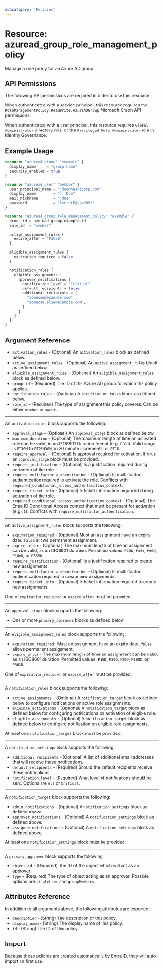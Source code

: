 ```yaml
---
subcategory: "Policies"
---
```


# Resource: azuread_group_role_management_policy

Manage a role policy for an Azure AD group.

## API Permissions

The following API permissions are required in order to use this resource.

When authenticated with a service principal, this resource requires the `RoleManagementPolicy.ReadWrite.AzureADGroup` Microsoft Graph API permissions.

When authenticated with a user principal, this resource requires `Global Administrator` directory role, or the `Privileged Role Administrator` role in Identity Governance.

## Example Usage

```terraform
resource "azuread_group" "example" {
  display_name     = "group-name"
  security_enabled = true
}

resource "azuread_user" "member" {
  user_principal_name = "jdoe@hashicorp.com"
  display_name        = "J. Doe"
  mail_nickname       = "jdoe"
  password            = "SecretP@sswd99!"
}

resource "azuread_group_role_management_policy" "example" {
  group_id = azuread_group.example.id
  role_id  = "member"

  active_assignment_rules {
    expire_after = "P365D"
  }

  eligible_assignment_rules {
    expiration_required = false
  }

  notification_rules {
    eligible_assignments {
      approver_notifications {
        notification_level = "Critical"
        default_recipients = false
        additional_recipients = [
          "someone@example.com",
          "someone.else@example.com",
        ]
      }
    }
  }
}
```

## Argument Reference

- `activation_rules` - (Optional) An `activation_rules` block as defined below.
- `active_assignment_rules` - (Optional) An `active_assignment_rules` block as defined below.
- `eligible_assignment_rules` - (Optional) An `eligible_assignment_rules` block as defined below.
- `group_id` - (Required) The ID of the Azure AD group for which the policy applies.
- `notification_rules` - (Optional) A `notification_rules` block as defined below.
- `role_id` - (Required) The type of assignment this policy coveres. Can be either `member` or `owner`.

---

An `activation_rules` block supports the following:

- `approval_stage` - (Optional) An `approval_stage` block as defined below.
- `maximum_duration` - (Optional) The maximum length of time an activated role can be valid, in an ISO8601 Duration format (e.g. `PT8H`). Valid range is `PT30M` to `PT23H30M`, in 30 minute increments, or `PT1D`.
- `require_approval` - (Optional) Is approval required for activation. If `true` an `approval_stage` block must be provided.
- `require_justification` - (Optional) Is a justification required during activation of the role.
- `require_multifactor_authentication` - (Optional) Is multi-factor authentication required to activate the role. Conflicts with `required_conditional_access_authentication_context`.
- `require_ticket_info` - (Optional) Is ticket information requrired during activation of the role.
- `required_conditional_access_authentication_context` - (Optional) The Entra ID Conditional Access context that must be present for activation (e.g `c1`). Conflicts with `require_multifactor_authentication`.

---

An `active_assignment_rules` block supports the following:

- `expiration_required` - (Optional) Must an assignment have an expiry date. `false` allows permanent assignment.
- `expire_after` - (Optional) The maximum length of time an assignment can be valid, as an ISO8601 duration. Permitted values: `P15D`, `P30D`, `P90D`, `P180D`, or `P365D`.
- `require_justification` - (Optional) Is a justification required to create new assignments.
- `require_multifactor_authentication` - (Optional) Is multi-factor authentication required to create new assignments.
- `require_ticket_info` - (Optional) Is ticket information required to create new assignments.

One of `expiration_required` or `expire_after` must be provided.

---

An `approval_stage` block supports the following:

- One or more `primary_approver` blocks as defined below.

---

An `eligible_assignment_rules` block supports the following:

- `expiration_required`- Must an assignment have an expiry date. `false` allows permanent assignment.
- `expire_after` - The maximum length of time an assignment can be valid, as an ISO8601 duration. Permitted values: `P15D`, `P30D`, `P90D`, `P180D`, or `P365D`.

One of `expiration_required` or `expire_after` must be provided.

---

A `notification_rules` block supports the following:

- `active_assignments` - (Optional) A `notification_target` block as defined below to configure notfications on active role assignments.
- `eligible_activations` - (Optional) A `notification_target` block as defined below for configuring notifications on activation of eligible role.
- `eligible_assignments` - (Optional) A `notification_target` block as defined below to configure notification on eligible role assignments.

At least one `notification_target` block must be provided.

---

A `notification_settings` block supports the following:

- `additional_recipients` - (Optional) A list of additional email addresses that will receive these notifications.
- `default_recipients` - (Required) Should the default recipients receive these notifications.
- `notification_level` - (Required) What level of notifications should be sent. Options are `All` or `Critical`.

---

A `notification_target` block supports the following:

- `admin_notifications` - (Optional) A `notification_settings` block as defined above.
- `approver_notifications` - (Optional) A `notification_settings` block as defined above.
- `assignee_notifications` - (Optional) A `notification_settings` block as defined above.

At least one `notification_settings` block must be provided.

---

A `primary_approver` block supports the following:

- `object_id` - (Required) The ID of the object which will act as an approver.
- `type` - (Required) The type of object acting as an approver. Possible options are `singleUser` and `groupMembers`.

## Attributes Reference

In addition to all arguments above, the following attributes are exported:

- `description` - (String) The description of this policy.
- `display_name` - (String) The display name of this policy.
- `id` - (String) The ID of this policy.

## Import

Because these policies are created automatically by Entra ID, they will auto-import on first use.
